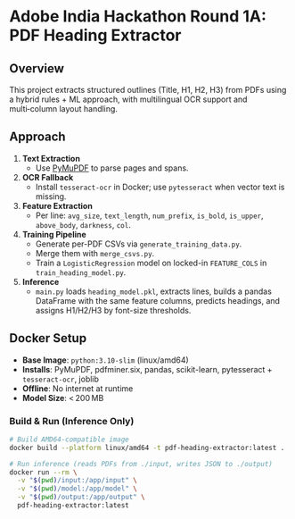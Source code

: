 # Adobe India Hackathon Round 1A: PDF Heading Extractor

## Overview
This project extracts structured outlines (Title, H1, H2, H3) from PDFs using a hybrid rules + ML approach, with multilingual OCR support and multi‑column layout handling.

## Approach
1. **Text Extraction**  
   - Use [PyMuPDF](https://pymupdf.readthedocs.io/) to parse pages and spans.  
2. **OCR Fallback**  
   - Install `tesseract-ocr` in Docker; use `pytesseract` when vector text is missing.  
3. **Feature Extraction**  
   - Per line: `avg_size`, `text_length`, `num_prefix`, `is_bold`, `is_upper`, `above_body`, `darkness`, `col`.  
4. **Training Pipeline**  
   - Generate per-PDF CSVs via `generate_training_data.py`.  
   - Merge them with `merge_csvs.py`.  
   - Train a `LogisticRegression` model on locked-in `FEATURE_COLS` in `train_heading_model.py`.  
5. **Inference**  
   - `main.py` loads `heading_model.pkl`, extracts lines, builds a pandas DataFrame with the same feature columns, predicts headings, and assigns H1/H2/H3 by font-size thresholds.

## Docker Setup
- **Base Image**: `python:3.10-slim` (linux/amd64)  
- **Installs**: PyMuPDF, pdfminer.six, pandas, scikit-learn, pytesseract + `tesseract-ocr`, joblib  
- **Offline**: No internet at runtime  
- **Model Size**: < 200 MB

### Build & Run (Inference Only)
```bash
# Build AMD64-compatible image
docker build --platform linux/amd64 -t pdf-heading-extractor:latest .

# Run inference (reads PDFs from ./input, writes JSON to ./output)
docker run --rm \
  -v "$(pwd)/input:/app/input" \
  -v "$(pwd)/model:/app/model" \
  -v "$(pwd)/output:/app/output" \
  pdf-heading-extractor:latest
